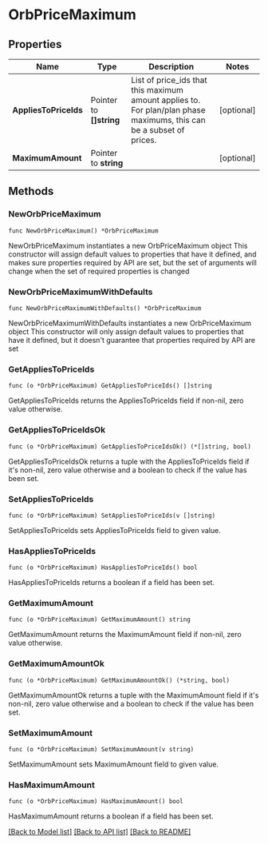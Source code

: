 # OrbPriceMaximum

## Properties

Name | Type | Description | Notes
------------ | ------------- | ------------- | -------------
**AppliesToPriceIds** | Pointer to **[]string** | List of price_ids that this maximum amount applies to. For plan/plan phase maximums, this can be a subset of prices. | [optional] 
**MaximumAmount** | Pointer to **string** |  | [optional] 

## Methods

### NewOrbPriceMaximum

`func NewOrbPriceMaximum() *OrbPriceMaximum`

NewOrbPriceMaximum instantiates a new OrbPriceMaximum object
This constructor will assign default values to properties that have it defined,
and makes sure properties required by API are set, but the set of arguments
will change when the set of required properties is changed

### NewOrbPriceMaximumWithDefaults

`func NewOrbPriceMaximumWithDefaults() *OrbPriceMaximum`

NewOrbPriceMaximumWithDefaults instantiates a new OrbPriceMaximum object
This constructor will only assign default values to properties that have it defined,
but it doesn't guarantee that properties required by API are set

### GetAppliesToPriceIds

`func (o *OrbPriceMaximum) GetAppliesToPriceIds() []string`

GetAppliesToPriceIds returns the AppliesToPriceIds field if non-nil, zero value otherwise.

### GetAppliesToPriceIdsOk

`func (o *OrbPriceMaximum) GetAppliesToPriceIdsOk() (*[]string, bool)`

GetAppliesToPriceIdsOk returns a tuple with the AppliesToPriceIds field if it's non-nil, zero value otherwise
and a boolean to check if the value has been set.

### SetAppliesToPriceIds

`func (o *OrbPriceMaximum) SetAppliesToPriceIds(v []string)`

SetAppliesToPriceIds sets AppliesToPriceIds field to given value.

### HasAppliesToPriceIds

`func (o *OrbPriceMaximum) HasAppliesToPriceIds() bool`

HasAppliesToPriceIds returns a boolean if a field has been set.

### GetMaximumAmount

`func (o *OrbPriceMaximum) GetMaximumAmount() string`

GetMaximumAmount returns the MaximumAmount field if non-nil, zero value otherwise.

### GetMaximumAmountOk

`func (o *OrbPriceMaximum) GetMaximumAmountOk() (*string, bool)`

GetMaximumAmountOk returns a tuple with the MaximumAmount field if it's non-nil, zero value otherwise
and a boolean to check if the value has been set.

### SetMaximumAmount

`func (o *OrbPriceMaximum) SetMaximumAmount(v string)`

SetMaximumAmount sets MaximumAmount field to given value.

### HasMaximumAmount

`func (o *OrbPriceMaximum) HasMaximumAmount() bool`

HasMaximumAmount returns a boolean if a field has been set.


[[Back to Model list]](../README.md#documentation-for-models) [[Back to API list]](../README.md#documentation-for-api-endpoints) [[Back to README]](../README.md)


